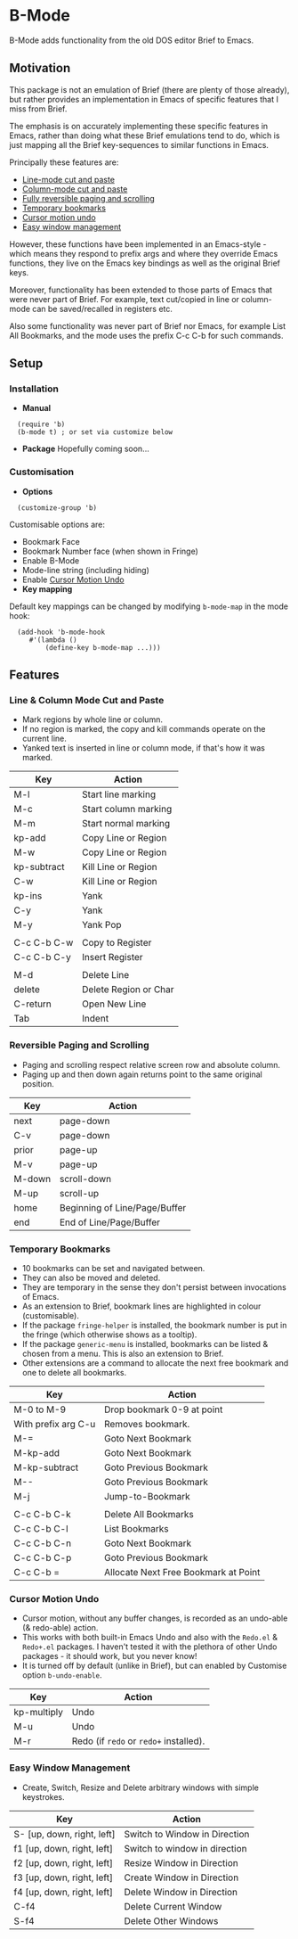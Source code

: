 # B-Mode

B-Mode adds functionality from the old DOS editor Brief to Emacs.

## Motivation

This package is not an emulation of Brief (there are plenty of
those already), but rather provides an implementation in Emacs of specific
features that I miss from Brief. 

The emphasis is on accurately implementing these specific features in
Emacs, rather than doing what these Brief emulations tend to do, which
is just mapping all the Brief key-sequences to similar functions in
Emacs.

Principally these features are:

* [Line-mode cut and paste](#line-&-column-mode-cut-and-paste)
* [Column-mode cut and paste](#line-&-column-mode-cut-and-paste)
* [Fully reversible paging and scrolling](#reversible-paging-and-scrolling)
* [Temporary bookmarks](#temporary-bookmarks)
* [Cursor motion undo](#cursor-motion-undo)
* [Easy window management](#easy-window-management)

However, these functions have been implemented in an Emacs-style -
which means they respond to prefix args and where they override Emacs
functions, they live on the Emacs key bindings as well as the original
Brief keys.

Moreover, functionality has been extended to those parts of Emacs
that were never part of Brief.  For example, text cut/copied in
line or column-mode can be saved/recalled in registers etc.

Also some functionality was never part of Brief nor Emacs, for example
List All Bookmarks, and the mode uses the prefix C-c C-b for such commands.

## Setup

### Installation

* **Manual**

```emacs-lisp
  (require 'b)
  (b-mode t) ; or set via customize below
```

* **Package** Hopefully coming soon...

### Customisation
* **Options**

```emacs-lisp
  (customize-group 'b)
```

Customisable options are:

* Bookmark Face
* Bookmark Number face (when shown in Fringe)
* Enable B-Mode
* Mode-line string (including hiding)
* Enable [Cursor Motion Undo](#cursor-motion-undo)
* **Key mapping**
 
 Default key mappings can be changed by modifying `b-mode-map` in the mode hook:
  
```emacs-lisp
  (add-hook 'b-mode-hook
     #'(lambda ()
         (define-key b-mode-map ...)))
```

## Features

### Line & Column Mode Cut and Paste

* Mark regions by whole line or column.
* If no region is marked, the copy and kill commands operate on the
current line.
* Yanked text is inserted in line or column mode, if that's how it was
marked.

| Key         | Action                        |
|-------------|-------------------------------|
| M-l         | Start line marking            |
| M-c         | Start column marking          |
| M-m         | Start normal marking          |
| kp-add      | Copy Line or Region           |
| M-w         | Copy Line or Region           |
| kp-subtract | Kill Line or Region           |
| C-w         | Kill Line or Region           |
| kp-ins      | Yank                          |
| C-y         | Yank                          |
| M-y         | Yank Pop                      |
|             |                               |
| C-c C-b C-w | Copy to Register              |
| C-c C-b C-y | Insert Register               |
|             |                               |
| M-d         | Delete Line                   |
| delete      | Delete Region or Char         |
| C-return    | Open New Line                 |
| Tab         | Indent                        |

### Reversible Paging and Scrolling

* Paging and scrolling respect relative screen row and absolute column.
* Paging up and then down again returns point to the same original position.

| Key    | Action                        |
|--------|-------------------------------|
| next   | page-down                     |
| C-v    | page-down                     |
| prior  | page-up                       |
| M-v    | page-up                       |
| M-down | scroll-down                   |
| M-up   | scroll-up                     |
| home   | Beginning of Line/Page/Buffer |
| end    | End of Line/Page/Buffer       |

### Temporary Bookmarks

* 10 bookmarks can be set and navigated between. 
* They can also be moved and deleted.
* They are temporary in the sense they don't persist between
invocations of Emacs.
* As an extension to Brief, bookmark lines are highlighted in colour
 (customisable).
* If the package `fringe-helper` is installed, the bookmark number is
 put in the fringe (which otherwise shows as a tooltip).
* If the package `generic-menu` is installed, bookmarks can be listed
 & chosen from a menu. This is also an extension to Brief.
* Other extensions are a command to allocate the next free bookmark
  and one to delete all bookmarks.

| Key                 | Action                               |
|---------------------|--------------------------------------|
| M-0 to M-9          | Drop bookmark 0-9 at point           |
| With prefix arg C-u | Removes bookmark.                    |
| M-=                 | Goto Next Bookmark                   |
| M-kp-add            | Goto Next Bookmark                   |
| M-kp-subtract       | Goto Previous Bookmark               |
| M--                 | Goto Previous Bookmark               |
| M-j                 | Jump-to-Bookmark                     |
|                     |                                      |
| C-c C-b C-k         | Delete All Bookmarks                 |
| C-c C-b C-l         | List Bookmarks                       |
| C-c C-b C-n         | Goto Next Bookmark                   |
| C-c C-b C-p         | Goto Previous Bookmark               |
| C-c C-b =           | Allocate Next Free Bookmark at Point |

### Cursor Motion Undo

* Cursor motion, without any buffer changes, is recorded as an
undo-able (& redo-able) action.
* This works with both built-in Emacs Undo and also with the `Redo.el`
& `Redo+.el` packages. I haven't tested it with the plethora of other Undo
packages - it should work, but you never know!
* It is turned off by default (unlike in Brief), but can enabled by Customise
option `b-undo-enable`.

| Key         | Action                                 |
|-------------|----------------------------------------|
| kp-multiply | Undo                                   |
| M-u         | Undo                                   |
| M-r         | Redo (if `redo` or `redo+` installed). |

### Easy Window Management

* Create, Switch, Resize and Delete arbitrary windows with simple
  keystrokes.

| Key                        | Action                        |
|----------------------------|-------------------------------|
| S- [up, down, right, left] | Switch to Window in Direction |
| f1 [up, down, right, left] | Switch to window in direction |
| f2 [up, down, right, left] | Resize Window in Direction    |
| f3 [up, down, right, left] | Create Window in Direction    |
| f4 [up, down, right, left] | Delete Window in Direction    |
| C-f4                       | Delete Current Window         |
| S-f4                       | Delete Other Windows          |

